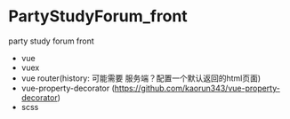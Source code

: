 # PartyStudyForum_front
party study forum front

- vue
- vuex
- vue router(history: 可能需要 服务端？配置一个默认返回的html页面)
- vue-property-decorator (https://github.com/kaorun343/vue-property-decorator)
- scss
